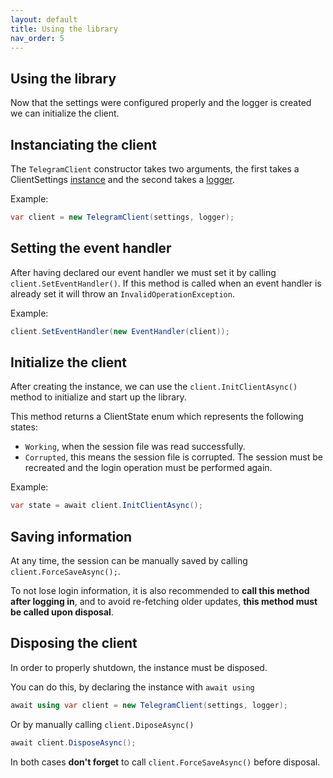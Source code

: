 ```yaml
---
layout: default
title: Using the library
nav_order: 5
---
```

## Using the library
Now that the settings were configured properly and the logger is created we can initialize the client.

## Instanciating the client
The `TelegramClient` constructor takes two arguments, the first takes a ClientSettings [instance](library_configuration.md) and the second takes a [logger](logging.md).

Example:
```cs
var client = new TelegramClient(settings, logger);
```

## Setting the event handler
After having declared our event handler we must set it by calling `client.SetEventHandler()`. If this method is called when an event handler is already set it will throw an `InvalidOperationException`.

Example:
```cs
client.SetEventHandler(new EventHandler(client));
```


## Initialize the client
After creating the instance, we can use the `client.InitClientAsync()` method to initialize and start up the library.

This method returns a ClientState enum which represents the following states:
- `Working`, when the session file was read successfully.
- `Corrupted`, this means the session file is corrupted. The session must be recreated and the login operation must be performed again.

Example:
```cs
var state = await client.InitClientAsync();
```

## Saving information
At any time, the session can be manually saved by calling `client.ForceSaveAsync();`. 

To not lose login information, it is also recommended to **call this method after logging in**, and to avoid re-fetching older updates, **this method must be called upon disposal**.

## Disposing the client
In order to properly shutdown, the instance must be disposed.

You can do this, by declaring the instance with `await using`
```cs
await using var client = new TelegramClient(settings, logger);
```

Or by manually calling `client.DiposeAsync()`
```cs
await client.DisposeAsync();
```
In both cases **don't forget** to call `client.ForceSaveAsync()` before disposal.
